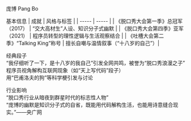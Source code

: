  
庞博 Pang Bo
<!--   ![庞博]([图片路径或URL](https://www.google.com/url?sa=i&url=https%3A%2F%2Fwww.sohu.com%2Fa%2F494988466_120046696&psig=AOvVaw2jXJfIZXiHb5TTndFhFAAU&ust=1740366936809000&source=images&cd=vfe&opi=89978449&ved=0CBQQjRxqFwoTCNiuoqLq2IsDFQAAAAAdAAAAABAE) "可选标题")-->
基本信息
| 成就 | 风格与标签 |
| ----- | ----- | 
| 《脱口秀大会第一季》总冠军（2017） | “交大高材生”人设、知识分子式幽默 |
| 《脱口秀大会第四季》亚军（2021） | 程序员转型的理性逻辑与生活观察结合 |
|  《吐槽大会第二季》“Talking King”称号  |  擅长自嘲与温情叙事（“十八岁的自己”）|
 	
经典段子<br>
“我仔细听了一下，是十八岁的我自己”引发全网共鸣，被誉为“脱口秀浪漫之子” <br>
程序员视角解构互联网现象（如“天上写代码”段子） <br>
用“巴甫洛夫的狗”等科学梗引发与讨论 

行业影响<br>
“脱口秀行业从暗夜到群星时代的标志性人物” <br>
“庞博的幽默是知识分子式的自省，既能用代码解构生活，也能用诗意缝合现实。”——央广网

